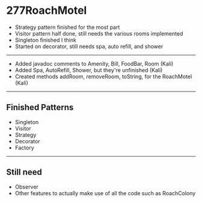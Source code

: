 # 277RoachMotel
- Strategy pattern finished for the most part
- Visitor pattern half done, still needs the various rooms implemented
- Singleton finished I think
- Started on decorator, still needs spa, auto refill, and shower  
---
- Added javadoc comments to Amenity, Bill, FoodBar, Room (Kali)
- Added Spa, AutoRefill, Shower, but they're unfinished (Kali)
- Created methods addRoom, removeRoom, toString, for the RoachMotel (Kali)
---
## Finished Patterns
- Singleton
- Visitor
- Strategy
- Decorator
- Factory
---
## Still need
- Observer
- Other features to actually make use of all the code such as RoachColony
